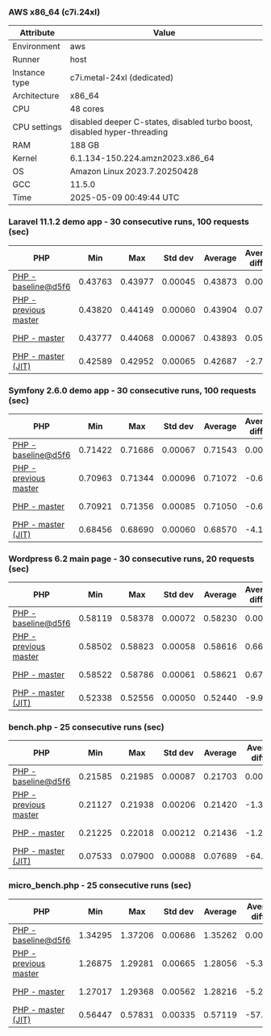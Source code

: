 ### AWS x86_64 (c7i.24xl)

|  Attribute    |     Value      |
|---------------|----------------|
| Environment   |aws|
| Runner        |host|
| Instance type |c7i.metal-24xl (dedicated)|
| Architecture  |x86_64
| CPU           |48 cores|
| CPU settings  |disabled deeper C-states, disabled turbo boost, disabled hyper-threading|
| RAM           |188 GB|
| Kernel        |6.1.134-150.224.amzn2023.x86_64|
| OS            |Amazon Linux 2023.7.20250428|
| GCC           |11.5.0|
| Time          |2025-05-09 00:49:44 UTC|

### Laravel 11.1.2 demo app - 30 consecutive runs, 100 requests (sec)

|     PHP     |     Min     |     Max     |    Std dev   |   Average  |  Average diff % |   Median   | Median diff % |     Memory    |
|-------------|-------------|-------------|--------------|------------|-----------------|------------|---------------|---------------|
|[PHP - baseline@d5f6](https://github.com/php/php-src/commit/d5f6e56610)|0.43763|0.43977|0.00045|0.43873|0.00%|0.43878|0.00%|41.84 MB|
|[PHP - previous master](https://github.com/php/php-src/commit/e3715cddf0)|0.43820|0.44149|0.00060|0.43904|0.07%|0.43894|0.04%|41.99 MB|
|[PHP - master](https://github.com/php/php-src/commit/2b0cb760d4)|0.43777|0.44068|0.00067|0.43893|0.05%|0.43880|0.01%|41.99 MB|
|[PHP - master (JIT)](https://github.com/php/php-src/commit/2b0cb760d4)|0.42589|0.42952|0.00065|0.42687|-2.70%|0.42683|-2.72%|50.86 MB|

### Symfony 2.6.0 demo app - 30 consecutive runs, 100 requests (sec)

|     PHP     |     Min     |     Max     |    Std dev   |   Average  |  Average diff % |   Median   | Median diff % |     Memory    |
|-------------|-------------|-------------|--------------|------------|-----------------|------------|---------------|---------------|
|[PHP - baseline@d5f6](https://github.com/php/php-src/commit/d5f6e56610)|0.71422|0.71686|0.00067|0.71543|0.00%|0.71540|0.00%|37.50 MB|
|[PHP - previous master](https://github.com/php/php-src/commit/e3715cddf0)|0.70963|0.71344|0.00096|0.71072|-0.66%|0.71056|-0.68%|37.65 MB|
|[PHP - master](https://github.com/php/php-src/commit/2b0cb760d4)|0.70921|0.71356|0.00085|0.71050|-0.69%|0.71047|-0.69%|37.65 MB|
|[PHP - master (JIT)](https://github.com/php/php-src/commit/2b0cb760d4)|0.68456|0.68690|0.00060|0.68570|-4.16%|0.68578|-4.14%|44.61 MB|

### Wordpress 6.2 main page - 30 consecutive runs, 20 requests (sec)

|     PHP     |     Min     |     Max     |    Std dev   |   Average  |  Average diff % |   Median   | Median diff % |     Memory    |
|-------------|-------------|-------------|--------------|------------|-----------------|------------|---------------|---------------|
|[PHP - baseline@d5f6](https://github.com/php/php-src/commit/d5f6e56610)|0.58119|0.58378|0.00072|0.58230|0.00%|0.58220|0.00%|43.05 MB|
|[PHP - previous master](https://github.com/php/php-src/commit/e3715cddf0)|0.58502|0.58823|0.00058|0.58616|0.66%|0.58615|0.68%|43.27 MB|
|[PHP - master](https://github.com/php/php-src/commit/2b0cb760d4)|0.58522|0.58786|0.00061|0.58621|0.67%|0.58615|0.68%|43.27 MB|
|[PHP - master (JIT)](https://github.com/php/php-src/commit/2b0cb760d4)|0.52338|0.52556|0.00050|0.52440|-9.94%|0.52432|-9.94%|62.15 MB|

### bench.php - 25 consecutive runs (sec)

|     PHP     |     Min     |     Max     |    Std dev   |   Average  |  Average diff % |   Median   | Median diff % |     Memory    |
|-------------|-------------|-------------|--------------|------------|-----------------|------------|---------------|---------------|
|[PHP - baseline@d5f6](https://github.com/php/php-src/commit/d5f6e56610)|0.21585|0.21985|0.00087|0.21703|0.00%|0.21678|0.00%|26.22 MB|
|[PHP - previous master](https://github.com/php/php-src/commit/e3715cddf0)|0.21127|0.21938|0.00206|0.21420|-1.30%|0.21409|-1.24%|26.25 MB|
|[PHP - master](https://github.com/php/php-src/commit/2b0cb760d4)|0.21225|0.22018|0.00212|0.21436|-1.23%|0.21371|-1.42%|26.25 MB|
|[PHP - master (JIT)](https://github.com/php/php-src/commit/2b0cb760d4)|0.07533|0.07900|0.00088|0.07689|-64.57%|0.07666|-64.64%|27.41 MB|

### micro_bench.php - 25 consecutive runs (sec)

|     PHP     |     Min     |     Max     |    Std dev   |   Average  |  Average diff % |   Median   | Median diff % |     Memory    |
|-------------|-------------|-------------|--------------|------------|-----------------|------------|---------------|---------------|
|[PHP - baseline@d5f6](https://github.com/php/php-src/commit/d5f6e56610)|1.34295|1.37206|0.00686|1.35262|0.00%|1.35150|0.00%|20.48 MB|
|[PHP - previous master](https://github.com/php/php-src/commit/e3715cddf0)|1.26875|1.29281|0.00665|1.28056|-5.33%|1.27934|-5.34%|20.51 MB|
|[PHP - master](https://github.com/php/php-src/commit/2b0cb760d4)|1.27017|1.29368|0.00562|1.28216|-5.21%|1.28179|-5.16%|20.51 MB|
|[PHP - master (JIT)](https://github.com/php/php-src/commit/2b0cb760d4)|0.56447|0.57831|0.00335|0.57119|-57.77%|0.57111|-57.74%|21.83 MB|
